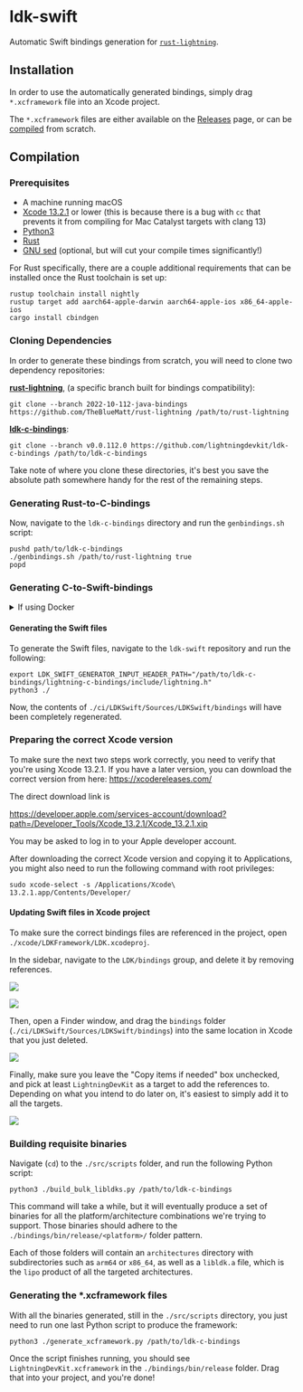 # ldk-swift

Automatic Swift bindings generation for [`rust-lightning`](https://github.com/lightningdevkit/rust-lightning).

## Installation

In order to use the automatically generated bindings, simply drag `*.xcframework` file into an Xcode project.

The `*.xcframework` files are either available on
the [Releases](https://github.com/lightningdevkit/ldk-swift/releases) page, or can be [compiled](#Compilation)
from scratch.

## Compilation

### Prerequisites

-   A machine running macOS
-   [Xcode 13.2.1](https://xcodereleases.com/) or lower (this is because there is a bug with `cc` that prevents it from compiling for Mac Catalyst targets with clang 13)
-   [Python3](https://programwithus.com/learn/python/install-python3-mac)
-   [Rust](https://www.rust-lang.org/tools/install)
-   [GNU sed](https://formulae.brew.sh/formula/gnu-sed) (optional, but will cut your compile times significantly!)

For Rust specifically, there are a couple additional requirements that can be installed once the Rust toolchain
is set up:

```shell
rustup toolchain install nightly
rustup target add aarch64-apple-darwin aarch64-apple-ios x86_64-apple-ios
cargo install cbindgen
```

### Cloning Dependencies

In order to generate these bindings from scratch, you will need to clone two dependency repositories:

**[rust-lightning](https://github.com/lightningdevkit/rust-lightning)**, (a specific branch built for bindings compatibility):

```shell
git clone --branch 2022-10-112-java-bindings https://github.com/TheBlueMatt/rust-lightning /path/to/rust-lightning
```

**[ldk-c-bindings](https://github.com/lightningdevkit/ldk-c-bindings)**:

```shell
git clone --branch v0.0.112.0 https://github.com/lightningdevkit/ldk-c-bindings /path/to/ldk-c-bindings
```

Take note of where you clone these directories, it's best you save the absolute path somewhere handy for the rest of the remaining steps.

### Generating Rust-to-C-bindings

Now, navigate to the `ldk-c-bindings` directory and run the `genbindings.sh` script:

```shell
pushd path/to/ldk-c-bindings
./genbindings.sh /path/to/rust-lightning true
popd
```

### Generating C-to-Swift-bindings

<details>
<summary>If using Docker</summary>

If you're using Docker to generate the Swift bindings, navigate (if you're not already there from the
previous step) to the `ldk-c-bindings` directory and open the file located here:

`/path/to/ldk-c-bindings/lightning-c-bindings/Cargo.toml`

In that file, you will see four lines specifying the `lightning`, `lightning-persister`, `lightning-invoice`, and
`lightning-background-processor` dependencies. They will most likely show local paths to the `rust-lightning`
folder due to the previous `genbindings.sh` step. As Docker won't have access to local paths,
replace those lines with the following:

```yaml
lightning = { git = "https://github.com/thebluematt/rust-lightning", branch = "2022-07-109-java-bindings", default-features = false }
lightning-persister = { git = "https://github.com/thebluematt/rust-lightning", branch = "2022-07-109-java-bindings", default-features = false }
lightning-invoice = { git = "https://github.com/thebluematt/rust-lightning", branch = "2022-07-109-java-bindings", default-features = false }
lightning-background-processor = { git = "https://github.com/thebluematt/rust-lightning", branch = "2022-07-109-java-bindings", default-features = false }
lightning-rapid-gossip-sync = { git = "https://github.com/thebluematt/rust-lightning", branch = "2022-07-109-java-bindings", default-features = false }
```

You will note that the revision is unspecified and is currently just placeholder `xxx`s. To obtain the revision,
just navigate to the just clone custom `rust-lightning` directory and run:

```shell
cd /path/to/rust-lightning
git rev-parse HEAD
```

Take that commit hash and replace the `xxx` instances with it.

</details>

#### Generating the Swift files

To generate the Swift files, navigate to the `ldk-swift` repository and run the following:

```shell
export LDK_SWIFT_GENERATOR_INPUT_HEADER_PATH="/path/to/ldk-c-bindings/lightning-c-bindings/include/lightning.h"
python3 ./
```

Now, the contents of `./ci/LDKSwift/Sources/LDKSwift/bindings` will have been completely regenerated.

### Preparing the correct Xcode version

To make sure the next two steps work correctly, you need to verify that you're using Xcode 13.2.1.
If you have a later version, you can download the correct version from here: https://xcodereleases.com/

The direct download link is

https://developer.apple.com/services-account/download?path=/Developer_Tools/Xcode_13.2.1/Xcode_13.2.1.xip

You may be asked to log in to your Apple developer account.

After downloading the correct Xcode version and copying it to Applications, you might also need to run
the following command with root privileges:

```shell
sudo xcode-select -s /Applications/Xcode\ 13.2.1.app/Contents/Developer/
```

#### Updating Swift files in Xcode project

To make sure the correct bindings files are referenced in the project, open `./xcode/LDKFramework/LDK.xcodeproj`.

In the sidebar, navigate to the `LDK/bindings` group, and delete it by removing references.

![](https://user-images.githubusercontent.com/927534/178599884-36737de9-ae57-4d13-9617-5c12af2a7d5e.png)

![](https://user-images.githubusercontent.com/927534/178600008-9baa0d92-7c3f-499d-88b8-c86b19ab057f.png)

Then, open a Finder window, and drag the `bindings` folder (`./ci/LDKSwift/Sources/LDKSwift/bindings`) into the same location in Xcode that you just deleted.

![](https://user-images.githubusercontent.com/927534/178600978-9221e3e1-d227-450e-8937-dd2ad486975e.png)

Finally, make sure you leave the "Copy items if needed" box unchecked, and pick at least `LightningDevKit` as a target to add the references to. Depending on what you intend to do later on, it's easiest to simply add it to all the targets.

![](https://user-images.githubusercontent.com/927534/178601275-7688b088-8349-4dcb-ac1b-a56c2dffdaa2.png)

### Building requisite binaries

Navigate (`cd`) to the `./src/scripts` folder, and run the following Python script:

```shell
python3 ./build_bulk_libldks.py /path/to/ldk-c-bindings
```

This command will take a while, but it will eventually produce a set of binaries for all the
platform/architecture combinations we're trying to support. Those binaries should adhere to the
`./bindings/bin/release/<platform>/` folder pattern.

Each of those folders will contain an `architectures` directory with subdirectories such as `arm64`
or `x86_64`, as well as a `libldk.a` file, which is the `lipo` product of all the targeted
architectures.

### Generating the \*.xcframework files

With all the binaries generated, still in the `./src/scripts` directory, you just need to run one
last Python script to produce the framework:

```shell
python3 ./generate_xcframework.py /path/to/ldk-c-bindings
```

Once the script finishes running, you should see `LightningDevKit.xcframework` in the
`./bindings/bin/release` folder. Drag that into your project, and you're done!
